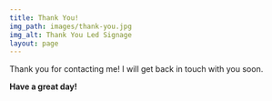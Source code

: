 ```yaml
---
title: Thank You!
img_path: images/thank-you.jpg
img_alt: Thank You Led Signage
layout: page
---
```


Thank you for contacting me! I will get back in touch with you soon.

**Have a great day!**
